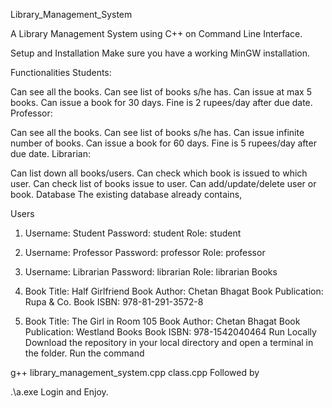 Library_Management_System

A Library Management System using C++ on Command Line Interface.

Setup and Installation
Make sure you have a working MinGW installation.

Functionalities
Students:

Can see all the books.
Can see list of books s/he has.
Can issue at max 5 books.
Can issue a book for 30 days.
Fine is 2 rupees/day after due date.
Professor:

Can see all the books.
Can see list of books s/he has.
Can issue infinite number of books.
Can issue a book for 60 days.
Fine is 5 rupees/day after due date.
Librarian:

Can list down all books/users.
Can check which book is issued to which user.
Can check list of books issue to user.
Can add/update/delete user or book.
Database
The existing database already contains,

Users

  1. Username: Student
     Password: student
     Role: student
  2. Username: Professor
     Password: professor
     Role: professor
  3. Username: Librarian
     Password: librarian
     Role: librarian
Books

  1. Book Title: Half Girlfriend
     Book Author: Chetan Bhagat
     Book Publication: Rupa & Co.
     Book ISBN: 978-81-291-3572-8
  2. Book Title: The Girl in Room 105
     Book Author: Chetan Bhagat
     Book Publication: Westland Books
     Book ISBN: 978-1542040464
Run Locally
Download the repository in your local directory and open a terminal in the folder. Run the command

  g++ library_management_system.cpp class.cpp
Followed by

  .\a.exe
Login and Enjoy.
